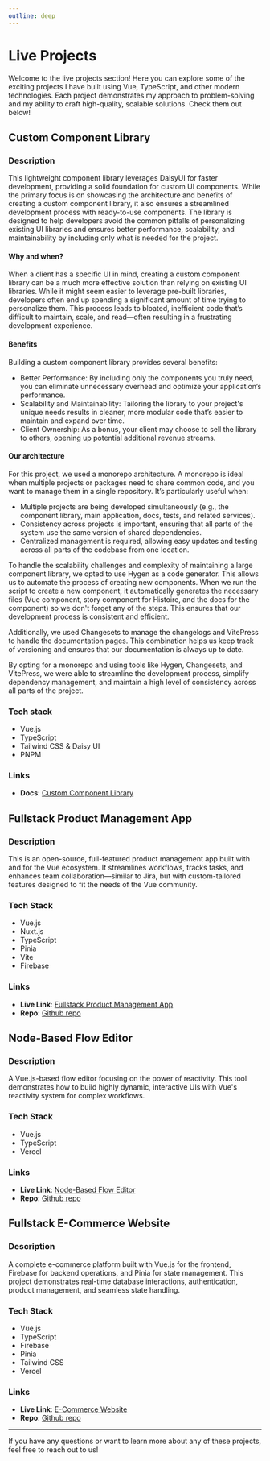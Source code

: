 ```yaml
---
outline: deep
---
```


# Live Projects

Welcome to the live projects section! Here you can explore some of the exciting projects I have built using Vue, TypeScript, and other modern technologies. Each project demonstrates my approach to problem-solving and my ability to craft high-quality, scalable solutions. Check them out below!

## Custom Component Library <Badge type="warning" text="in dev" /> <Badge type="tip" text="Release: Q1 2025" />

### Description

This lightweight component library leverages DaisyUI for faster development, providing a solid foundation for custom UI components. While the primary focus is on showcasing the architecture and benefits of creating a custom component library, it also ensures a streamlined development process with ready-to-use components. The library is designed to help developers avoid the common pitfalls of personalizing existing UI libraries and ensures better performance, scalability, and maintainability by including only what is needed for the project.

#### Why and when?

When a client has a specific UI in mind, creating a custom component library can be a much more effective solution than relying on existing UI libraries. While it might seem easier to leverage pre-built libraries, developers often end up spending a significant amount of time trying to personalize them. This process leads to bloated, inefficient code that’s difficult to maintain, scale, and read—often resulting in a frustrating development experience.

#### Benefits

Building a custom component library provides several benefits:

<ul>
  <li>
    Better Performance: By including only the components you truly need, you can eliminate unnecessary overhead and optimize your application’s performance.
  </li>
  <li>
    Scalability and Maintainability: Tailoring the library to your project's unique needs results in cleaner, more modular code that’s easier to maintain and expand over time.
  </li>
  <li>
    Client Ownership: As a bonus, your client may choose to sell the library to others, opening up potential additional revenue streams.
  </li>
</ul>

#### Our architecture

For this project, we used a monorepo architecture. A monorepo is ideal when multiple projects or packages need to share common code, and you want to manage them in a single repository. It’s particularly useful when:

<ul>
<li>
Multiple projects are being developed simultaneously (e.g., the component library, main application, docs, tests, and related services).
</li>
<li>
Consistency across projects is important, ensuring that all parts of the system use the same version of shared dependencies.
</li>
<li>
Centralized management is required, allowing easy updates and testing across all parts of the codebase from one location.
</li>
</ul>

To handle the scalability challenges and complexity of maintaining a large component library, we opted to use Hygen as a code generator. This allows us to automate the process of creating new components. When we run the script to create a new component, it automatically generates the necessary files (Vue component, story component for Histoire, and the docs for the component) so we don't forget any of the steps. This ensures that our development process is consistent and efficient.

Additionally, we used Changesets to manage the changelogs and VitePress to handle the documentation pages. This combination helps us keep track of versioning and ensures that our documentation is always up to date.

By opting for a monorepo and using tools like Hygen, Changesets, and VitePress, we were able to streamline the development process, simplify dependency management, and maintain a high level of consistency across all parts of the project.

### Tech stack

-   Vue.js
-   TypeScript
-   Tailwind CSS & Daisy UI
-   PNPM

### Links

-   **Docs**: [Custom Component Library](#)

## Fullstack Product Management App <Badge type="warning" text="in dev" /> <Badge type="tip" text="Release: Q1 2025" />

### Description

This is an open-source, full-featured product management app built with and for the Vue ecosystem. It streamlines workflows, tracks tasks, and enhances team collaboration—similar to Jira, but with custom-tailored features designed to fit the needs of the Vue community.

### Tech Stack

-   Vue.js
-   Nuxt.js
-   TypeScript
-   Pinia
-   Vite
-   Firebase

### Links

-   **Live Link**: [Fullstack Product Management App](#)
-   **Repo**: [Github repo](#)

## Node-Based Flow Editor <Badge type="tip" text="live" />

### Description

A Vue.js-based flow editor focusing on the power of reactivity. This tool demonstrates how to build highly dynamic, interactive UIs with Vue's reactivity system for complex workflows.

### Tech Stack

-   Vue.js
-   TypeScript
-   Vercel

### Links

-   **Live Link**: [Node-Based Flow Editor](https://node-based-flow-editor.vercel.app/)
-   **Repo**: [Github repo](https://github.com/natalia-sampaio/node-based-flow-editor)

## Fullstack E-Commerce Website <Badge type="tip" text="live" />

### Description

A complete e-commerce platform built with Vue.js for the frontend, Firebase for backend operations, and Pinia for state management. This project demonstrates real-time database interactions, authentication, product management, and seamless state handling.

### Tech Stack

-   Vue.js
-   TypeScript
-   Firebase
-   Pinia
-   Tailwind CSS
-   Vercel

### Links

-   **Live Link**: [E-Commerce Website](https://e-commerce-lake-eight.vercel.app/)
-   **Repo**: [Github repo](https://github.com/natalia-sampaio/e-commerce)

---

If you have any questions or want to learn more about any of these projects, feel free to reach out to us!
